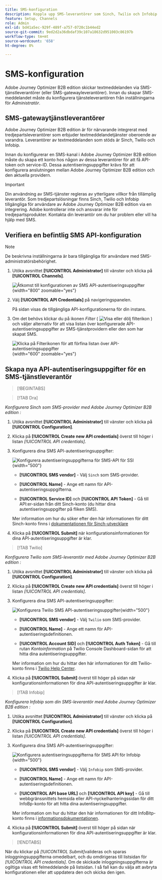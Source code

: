 ```yaml
---
title: SMS-konfiguration
description: Koppla upp SMS-leverantörer som Sinch, Twilio och Infobip med API-behörigheter för att aktivera textmeddelanden på Journey Optimizer B2B edition-resor.
feature: Setup, Channels
role: Admin
exl-id: bd41a5ec-929f-489f-a757-0720c1b44ed2
source-git-commit: 9ed2d2a36dbdaf39c107a18632d951003c86197b
workflow-type: tm+mt
source-wordcount: '658'
ht-degree: 0%

---
```


# SMS-konfiguration

Adobe Journey Optimizer B2B edition skickar textmeddelanden via SMS-tjänstleverantörer (eller SMS-gatewayleverantörer). Innan du skapar SMS-meddelandet måste du konfigurera tjänsteleverantören från inställningarna för _Administratör_.

## SMS-gatewaytjänstleverantörer

Adobe Journey Optimizer B2B edition är för närvarande integrerat med tredjepartsleverantörer som erbjuder textmeddelandetjänster oberoende av varandra. Leverantörer av textmeddelanden som stöds är Sinch, Twilio och Infobip.

Innan du konfigurerar en SMS-kanal i Adobe Journey Optimizer B2B edition måste du skapa ett konto hos någon av dessa leverantörer för att få API-token och service-ID. Dessa autentiseringsuppgifter krävs för att konfigurera anslutningen mellan Adobe Journey Optimizer B2B edition och den aktuella providern.

>[!IMPORTANT]
>
>Din användning av SMS-tjänster regleras av ytterligare villkor från tillämplig leverantör. Som tredjepartslösningar finns Sinch, Twilio och Infobip tillgängliga för användare av Adobe Journey Optimizer B2B edition via en integrering. Adobe kontrollerar inte och ansvarar inte för tredjepartsprodukter. Kontakta din leverantör om du har problem eller vill ha hjälp med SMS.

## Verifiera en befintlig SMS API-konfiguration

>[!NOTE]
>
>De beskrivna inställningarna är bara tillgängliga för användare med SMS-administratörsbehörighet.

1. Utöka avsnittet **[!UICONTROL Administrator]** till vänster och klicka på **[!UICONTROL Channels]**.

   ![Åtkomst till konfigurationen av SMS API-autentiseringsuppgifter](./assets/config-sms-api.png){width="800" zoomable="yes"}

1. Välj **[!UICONTROL API Credentials]** på navigeringspanelen.

   På sidan visas de tillgängliga API-konfigurationerna för din instans.

1. Om det behövs klickar du på ikonen _Filter_ ( ![Visa eller dölj filterikon](../assets/do-not-localize/icon-filter.svg) ) och väljer alternativ för att visa listan över konfigurerade API-autentiseringsuppgifter av SMS-tjänstprovidern eller den som har skapat SMS.

   ![Klicka på Filterikonen för att förfina listan över API-autentiseringsuppgifter](./assets/config-sms-api-filter.png){width="600" zoomable="yes"}

## Skapa nya API-autentiseringsuppgifter för en SMS-tjänstleverantör

>[!BEGINTABS]

>[!TAB Dra]

_Konfigurera Sinch som SMS-provider med Adobe Journey Optimizer B2B edition :_

1. Utöka avsnittet **[!UICONTROL Administrator]** till vänster och klicka på **[!UICONTROL Configuration]**.

1. Klicka på **[!UICONTROL Create new API credentials]** överst till höger i listan _[!UICONTROL API credentials]_.

1. Konfigurera dina SMS API-autentiseringsuppgifter:

   ![Konfigurera autentiseringsuppgifterna för SMS-API för SSI](./assets/config-sms-api-sinch.png){width="500"}

   * **[!UICONTROL SMS vendor]** - Välj `Sinch` som SMS-provider.

   * **[!UICONTROL Name]** - Ange ett namn för API-autentiseringsuppgifterna.

   * **[!UICONTROL Service ID]** och **[!UICONTROL API Token]** - Gå till API:er-sidan från ditt Sinch-konto (du hittar dina autentiseringsuppgifter på fliken SMS).

   Mer information om hur du söker efter den här informationen för ditt Sinch-konto finns i [dokumentationen för Sinch-utvecklare](https://developers.sinch.com/docs/sms/getting-started/#2-get-credentials)

1. Klicka på **[!UICONTROL Submit]** när konfigurationsinformationen för dina API-autentiseringsuppgifter är klar.

>[!TAB Twilio]

_Konfigurera Twilio som SMS-leverantör med Adobe Journey Optimizer B2B edition :_

1. Utöka avsnittet **[!UICONTROL Administrator]** till vänster och klicka på **[!UICONTROL Configuration]**.

1. Klicka på **[!UICONTROL Create new API credentials]** överst till höger i listan _[!UICONTROL API credentials]_.

1. Konfigurera dina SMS API-autentiseringsuppgifter:

   ![Konfigurera Twilio SMS API-autentiseringsuppgifter](./assets/config-sms-api-twilio.png){width="500"}

   * **[!UICONTROL SMS vendor]** - Välj `Twilio` som SMS-provider.

   * **[!UICONTROL Name]** - Ange ett namn för API-autentiseringsdefinitionen.

   * **[!UICONTROL Account SID]** och **[!UICONTROL Auth Token]** - Gå till rutan _Kontoinformation_ på Twilio Console Dashboard-sidan för att hitta dina autentiseringsuppgifter.

   Mer information om hur du hittar den här informationen för ditt Twilio-konto finns i [Twilio Help Center](https://help.twilio.com/articles/14726256820123-What-is-a-Twilio-Account-SID-and-where-can-I-find-it-).

1. Klicka på **[!UICONTROL Submit]** överst till höger på sidan när konfigurationsinformationen för dina API-autentiseringsuppgifter är klar.

>[!TAB Infobip]

_Konfigurera Infobip som din SMS-leverantör med Adobe Journey Optimizer B2B edition :_

1. Utöka avsnittet **[!UICONTROL Administrator]** till vänster och klicka på **[!UICONTROL Configuration]**.

1. Klicka på **[!UICONTROL Create new API credentials]** överst till höger i listan _[!UICONTROL API credentials]_.

1. Konfigurera dina SMS API-autentiseringsuppgifter:

   ![Konfigurera autentiseringsuppgifterna för SMS API för Infobip](./assets/config-sms-api-infobip.png){width="500"}

   * **[!UICONTROL SMS vendor]** - Välj `Infobip` som SMS-provider.

   * **[!UICONTROL Name]** - Ange ett namn för API-autentiseringsdefinitionen.

   * **[!UICONTROL API base URL]** och **[!UICONTROL API key]** - Gå till webbgränssnittets hemsida eller API-nyckelhanteringssidan för ditt InfoBp-konto för att hitta dina autentiseringsuppgifter.

   Mer information om hur du hittar den här informationen för ditt InfoBitp-konto finns i [informationsdokumentationen](https://www.infobip.com/docs/api/_blank).

1. Klicka på **[!UICONTROL Submit]** överst till höger på sidan när konfigurationsinformationen för dina API-autentiseringsuppgifter är klar.

>[!ENDTABS]

När du klickar på _[!UICONTROL Submit]_&#x200B;valideras och sparas inloggningsuppgifterna omedelbart, och du omdirigeras till listsidan för&#x200B;_[!UICONTROL API credentials]_. Om de skickade inloggningsuppgifterna är ogiltiga visas ett felmeddelande på listsidan. I så fall kan du välja att avbryta konfigurationen eller att uppdatera den och skicka den igen.
